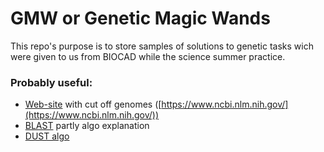 # GMW or Genetic Magic Wands

This repo's purpose is to store samples of solutions to genetic tasks wich were given to us from BIOCAD while the science summer practice.


### Probably useful:
* [Web-site](https://www.ncbi.nlm.nih.gov/) with cut off genomes ([https://www.ncbi.nlm.nih.gov/](https://www.ncbi.nlm.nih.gov/))
* [BLAST](https://en.wikipedia.org/wiki/BLAST_(biotechnology)) partly algo explanation
* [DUST algo](https://kodomo.fbb.msu.ru/FBB/year_10/ppt/DUST.pdf) 
